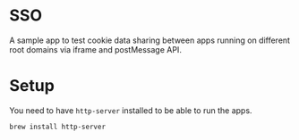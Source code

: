 # SSO

A sample app to test cookie data sharing between apps running on different root domains via iframe and postMessage API.

# Setup

You need to have `http-server` installed to be able to run the apps.

```
brew install http-server
```
